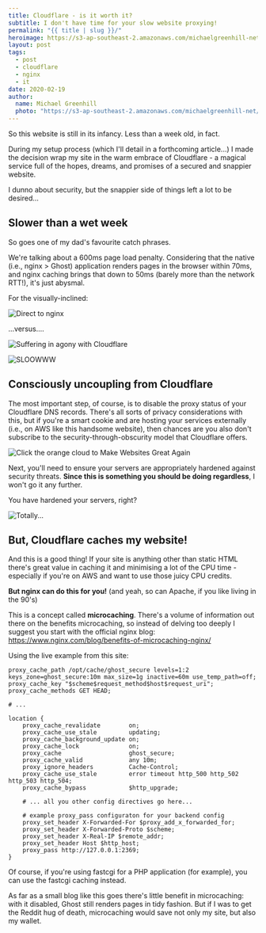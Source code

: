 ```yaml
---
title: Cloudflare - is it worth it?
subtitle: I don't have time for your slow website proxying!
permalink: "{{ title | slug }}/"
heroimage: https://s3-ap-southeast-2.amazonaws.com/michaelgreenhill-net/cdn/2020/02/cloudflare1250-1.png
layout: post
tags:
  - post
  - cloudflare
  - nginx
  - it
date: 2020-02-19
author: 
  name: Michael Greenhill
  photo: "https://s3-ap-southeast-2.amazonaws.com/michaelgreenhill-net/cdn/2020/02/download.png"
---
```


So this website is still in its infancy. Less than a week old, in fact.

During my setup process (which I'll detail in a forthcoming article...) I made the decision wrap my site in the warm embrace of Cloudflare - a magical service full of the hopes, dreams, and promises of a secured and snappier website.

I dunno about security, but the snappier side of things left a lot to be desired...

## Slower than a wet week

So goes one of my dad's favourite catch phrases.

We're talking about a 600ms page load penalty. Considering that the native (i.e., nginx > Ghost) application renders pages in the browser within 70ms, and nginx caching brings that down to 50ms (barely more than the network RTT!), it's just abysmal.

For the visually-inclined:

![Direct to nginx](https://s3-ap-southeast-2.amazonaws.com/michaelgreenhill-net/cdn/2020/02/michaelgreenhill.net-direct-nocaching-1.png)

...versus....

![Suffering in agony with Cloudflare](https://s3-ap-southeast-2.amazonaws.com/michaelgreenhill-net/cdn/2020/02/michaelgreenhill.net-cloudflare-1.png)

![SLOOWWW](https://media3.giphy.com/media/QIQTfximd3AuQ/giphy.webp)

## Consciously uncoupling from Cloudflare

The most important step, of course, is to disable the proxy status of your Cloudflare DNS records. There's all sorts of privacy considerations with this, but if you're a smart cookie and are hosting your services externally (i.e., on AWS like this handsome website), then chances are you also don't subscribe to the security-through-obscurity model that Cloudflare offers.

![Click the orange cloud to Make Websites Great Again](https://s3-ap-southeast-2.amazonaws.com/michaelgreenhill-net/cdn/2020/02/image-8.png)

Next, you'll need to ensure your servers are appropriately hardened against security threats. **Since this is something you should be doing regardless**, I won't go it any further.

You have hardened your servers, right?

![Totally...](https://media3.giphy.com/media/VfzJD0dNOXdOX9UsV6/giphy.webp)

## But, Cloudflare caches my website!

And this is a good thing! If your site is anything other than static HTML there's great value in caching it and minimising a lot of the CPU time - especially if you're on AWS and want to use those juicy CPU credits.

**But nginx can do this for you!** (and yeah, so can Apache, if you like living in the 90's)

This is a concept called **microcaching**. There's a volume of information out there on the benefits microcaching, so instead of delving too deeply I suggest you start with the official nginx blog: https://www.nginx.com/blog/benefits-of-microcaching-nginx/

Using the live example from this site:

```
proxy_cache_path /opt/cache/ghost_secure levels=1:2 keys_zone=ghost_secure:10m max_size=1g inactive=60m use_temp_path=off;
proxy_cache_key "$scheme$request_method$host$request_uri";
proxy_cache_methods GET HEAD;

# ...

location {
    proxy_cache_revalidate        on;
    proxy_cache_use_stale         updating;
    proxy_cache_background_update on;
    proxy_cache_lock              on;
    proxy_cache                   ghost_secure;
    proxy_cache_valid             any 10m;
    proxy_ignore_headers          Cache-Control;
    proxy_cache_use_stale         error timeout http_500 http_502 http_503 http_504;
    proxy_cache_bypass            $http_upgrade;

    # ... all you other config directives go here...

    # example proxy_pass configuraton for your backend config
    proxy_set_header X-Forwarded-For $proxy_add_x_forwarded_for;
    proxy_set_header X-Forwarded-Proto $scheme;
    proxy_set_header X-Real-IP $remote_addr;
    proxy_set_header Host $http_host;
    proxy_pass http://127.0.0.1:2369;
}
```

Of course, if you're using fastcgi for a PHP application (for example), you can use the fastcgi caching instead.

As far as a small blog like this goes there's little benefit in microcaching: with it disabled, Ghost still renders pages in tidy fashion. But if I was to get the Reddit hug of death, microcaching would save not only my site, but also my wallet.